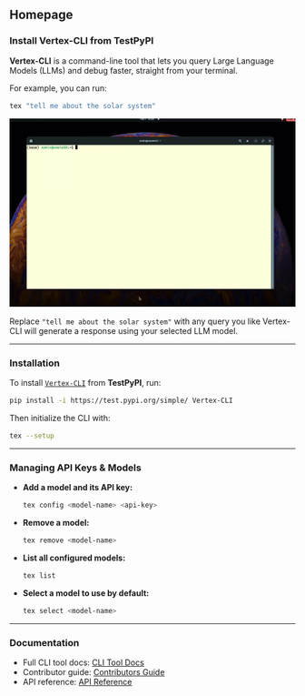 ## Homepage

### Install Vertex-CLI from TestPyPI

**Vertex-CLI** is a command-line tool that lets you query Large Language Models (LLMs) and debug faster, straight from your terminal.

For example, you can run:

```bash
tex "tell me about the solar system"
```

![Example usage](images/eg_matplotlib.gif)

Replace `"tell me about the solar system"` with any query you like Vertex-CLI will generate a response using your selected LLM model.

---

### Installation

To install [`Vertex-CLI`](https://github.com/prtm2110/vertex-cli) from **TestPyPI**, run:

```bash
pip install -i https://test.pypi.org/simple/ Vertex-CLI
```

Then initialize the CLI with:

```bash
tex --setup
```

---

###  Managing API Keys & Models

* **Add a model and its API key:**

  ```bash
  tex config <model-name> <api-key>
  ```

* **Remove a model:**

  ```bash
  tex remove <model-name>
  ```

* **List all configured models:**

  ```bash
  tex list
  ```

* **Select a model to use by default:**

  ```bash
  tex select <model-name>
  ```

---

### Documentation

* Full CLI tool docs: [CLI Tool Docs](cli_tool_docs.md)
* Contributor guide: [Contributors Guide](contributors_guide.md)
* API reference: [API Reference](references.md)
